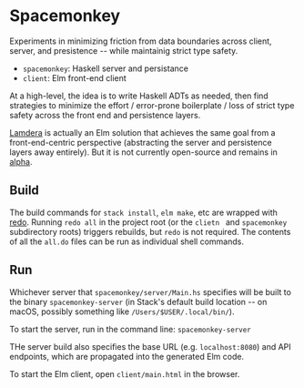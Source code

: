 # Spacemonkey

Experiments in minimizing friction from data boundaries across client, server, and presistence -- while maintainig strict type safety.


- `spacemonkey`: Haskell server and persistance
- `client`: Elm front-end client

At a high-level, the idea is to write Haskell ADTs as needed, then find strategies to minimize the effort / error-prone boilerplate / loss of strict type safety across the front end and persistence layers. 

[Lamdera](https://discourse.elm-lang.org/t/announcing-lamdera-open-alpha/5669) is actually an Elm solution that achieves the same goal from a front-end-centric perspective (abstracting the server and persistence layers away entirely). But it is not currently open-source and remains in [alpha](https://dashboard.lamdera.app/). 


## Build

The build commands for `stack install`, `elm make`, etc are wrapped with [redo](https://redo.readthedocs.io/en/latest/). Running `redo all` in the project root (or the `clietn ` and `spacemonkey` subdirectory roots) triggers rebuilds, but `redo` is not required. The contents of all the `all.do` files can be run as individual shell commands.


## Run

Whichever server that `spacemonkey/server/Main.hs` specifies will be built to the binary `spacemonkey-server` (in Stack's default build location -- on macOS, possibly something like `/Users/$USER/.local/bin/`).

To start the server, run in the command line: `spacemonkey-server`

THe server build also specifies the base URL (e.g. `localhost:8080`) and API endpoints, which are propagated into the generated Elm code.

To start the Elm client, open `client/main.html` in the browser.
